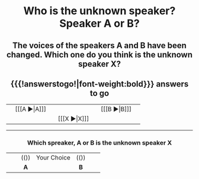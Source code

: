 <center>

# Who is the unknown speaker? Speaker A or B?

## The voices of the speakers A and B have been changed. Which one do you think is the unknown speaker X?

## {{{!answerstogo!\|font-weight:bold}}} answers to go

|     |              |     |              |     |              |     |
| ---:| ------------:| --- |:------------:| --- |:------------ |:--- |
|     | [[[A ►\|A]]] |     |   |     | [[[B ►\|B]]] |     |
|     |              |     |   [[[X ►\|X]]]   |     |              |     |

</center>

------------------------------------------------------

<center>

### Which spreaker, A or B is the unknown speaker X

|     |     |       |             |       |     |     |
| --- | ---:|:-----:|:-----------:|:-----:|:--- | --- |
|     |     | (())  | Your Choice | (())  |     |     |
|     |     | **A** |             | **B** |     |     |

</center>

[//comment]: # "CSS style for HTML body of page"
[//comment]: # "Add error checking digest to results"
[//comment]: # "CSS style for HTML body of page"
[//comment]: # "Add error checking digest to results"
[//comment]: # "These are internal parameters for the experiment and visible texts not in this Markdown"
[//comment]: # "----------"
[//parameter]: # "ExperimentAcronym:Pseudonymization"
[//parameter]: # "audioBaseURL:https://robvanson.github.io/PseudonymizeSpeech/Examples/Audio/"
[//parameter]: # "PracticeItems:4"
[//parameter]: # "ShuffleStimuli:true"
[//parameter]: # "RandomizeAB:true"
[//comment]: # "CSS style for HTML body of page"
[//parameter]: # "body.style:"
[//comment]: # "Add error checking digest to results"
[//parameter]: # "addDigest:false"
[//buttontext]: # "NextText:Next"
[//buttontext]: # "NextAlertText:Please listen to the recordings and answer the questions first"
[//buttontext]: # "ReadyText:Ready"
[//buttontext]: # "PlayText: "
[//buttontext]: # "RestartPageText:Restart"
[//buttontext]: # "SaveButtonText:Save Results"
[//buttontext]: # "SaveText:Please click XXSaveButtonTextXX and store the file"
[//tooltiptext]: # "ToolTipPlay:Play sound"
[//tooltiptext]: # "ToolTipNext:Go to next item"
[//tooltiptext]: # "ToolTipReady:Ready&#44; please save results"
[//tooltiptext]: # "ToolTipRestart:Start a new experiment session"
[//tooltiptext]: # "ToolTipSave:Save the answer to a file"
[//comment]: # "----------"
[//comment]: # "These are stimuli for this experiment"
[//comment]: # "----------"
[//stimulus0]: # "A,B,X,SA,SB,SX"
[//stimulus1]: # "LA_0004_E_9892674.flac,LA_0016_E_3432530.flac,LA_0002_E_8748336_LA_0009-3.flac,LA_0004,LA_0016,LA_0002"
[//stimulus1]: # "LA_0003_E_2088854.flac,LA_0015_E_2912526.flac,LA_0001_E_7952980_LA_0107-3.flac,LA_0003,LA_0015,LA_0001"
[//stimulus1]: # "LA_0002_E_5862458.flac,LA_0014_E_3452213.flac,LA_0004_E_7314361_LA_0046-1.flac,LA_0002,LA_0014,LA_0004"
[//stimulus1]: # "LA_0001_E_9516558.flac,LA_0013_E_5839040.flac,LA_0003_E_1335207_LA_0066-1.flac,LA_0001,LA_0013,LA_0003"
[//comment]: # "----------"